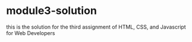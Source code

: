 # module3-solution
this is the solution for the third assignment of HTML, CSS, and Javascript for Web Developers
